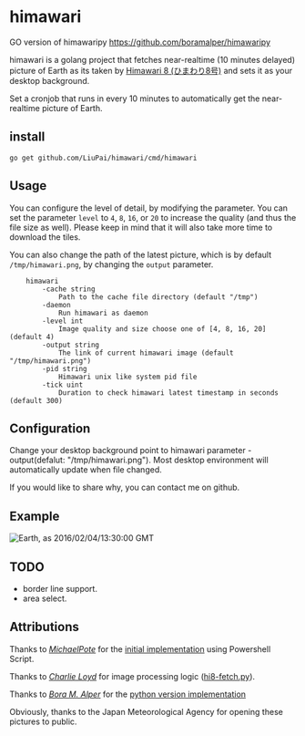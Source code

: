 # himawari
GO version of himawaripy https://github.com/boramalper/himawaripy

himawari is a golang project that fetches near-realtime (10 minutes delayed)
picture of Earth as its taken by
[Himawari 8 (ひまわり8号)](https://en.wikipedia.org/wiki/Himawari_8) and sets it
as your desktop background.

Set a cronjob that runs in every 10 minutes to automatically get the
near-realtime picture of Earth.

## install
```
go get github.com/LiuPai/himawari/cmd/himawari
```

## Usage
You can configure the level of detail, by modifying the parameter. You can set the
parameter `level` to `4`, `8`, `16`, or `20` to increase the quality (and
thus the file size as well). Please keep in mind that it will also take more
time to download the tiles.

You can also change the path of the latest picture, which is by default
`/tmp/himawari.png`, by changing the `output` parameter.
```
	himawari
		-cache string
			Path to the cache file directory (default "/tmp")
		-daemon
			Run himawari as daemon
		-level int
			Image quality and size choose one of [4, 8, 16, 20] (default 4)
		-output string
			The link of current himawari image (default "/tmp/himawari.png")
		-pid string
			Himawari unix like system pid file
		-tick uint
			Duration to check himawari latest timestamp in seconds (default 300)
```

## Configuration
Change your desktop background point to himawari parameter -output(defalut: "/tmp/himawari.png").
Most desktop environment will automatically update when file changed.

If you would like to share why, you can contact me on github.

## Example
![Earth, as 2016/02/04/13:30:00 GMT](http://i.imgur.com/4XA6WaM.jpg)

## TODO
* border line support.
* area select.

## Attributions
Thanks to *[MichaelPote](https://github.com/MichaelPote)* for the [initial
implementation](https://gist.github.com/MichaelPote/92fa6e65eacf26219022) using
Powershell Script.

Thanks to *[Charlie Loyd](https://github.com/celoyd)* for image processing logic
([hi8-fetch.py](https://gist.github.com/celoyd/39c53f824daef7d363db)).

Thanks to *[Bora M. Alper](https://github.com/boramalper)* for the [python version
implementation](https://github.com/boramalper/himawaripy)

Obviously, thanks to the Japan Meteorological Agency for opening these pictures
to public.
